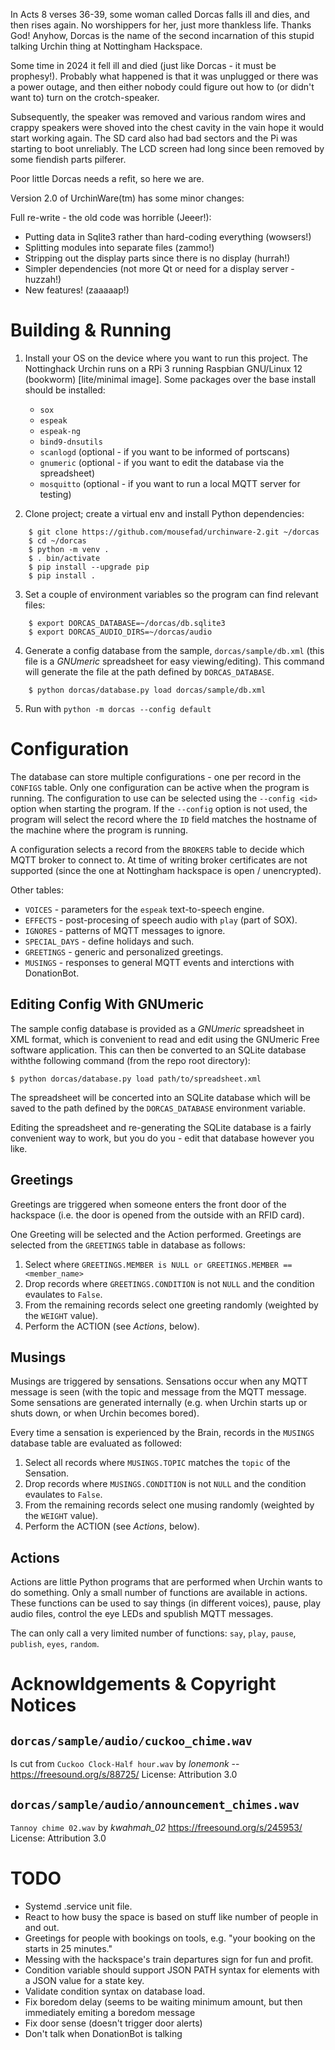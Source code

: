 
In Acts 8 verses 36-39, some woman called Dorcas falls ill and dies, and then rises again.
No worshippers for her, just more thankless life. Thanks God! Anyhow, Dorcas is the name
of the second incarnation of this stupid talking Urchin thing at Nottingham Hackspace.

Some time in 2024 it fell ill and died (just like Dorcas - it must be prophesy!). Probably
what happened is that it was unplugged or there was a power outage, and then either nobody
could figure out how to (or didn't want to) turn on the crotch-speaker.

Subsequently, the speaker was removed and various random wires and crappy speakers were
shoved into the chest cavity in the vain hope it would start working again. The SD card
also had bad sectors and the Pi was starting to boot unreliably. The LCD screen had long
since been removed by some fiendish parts pilferer.

Poor little Dorcas needs a refit, so here we are.

Version 2.0 of UrchinWare(tm) has some minor changes:

Full re-write - the old code was horrible (Jeeer!):

* Putting data in Sqlite3 rather than hard-coding everything (wowsers!)
* Splitting modules into separate files (zammo!)
* Stripping out the display parts since there is no display (hurrah!)
* Simpler dependencies (not more Qt or need for a display server - huzzah!)
* New features! (zaaaaap!)


Building & Running
==================

1.  Install your OS on the device where you want to run this project. The Nottinghack Urchin
    runs on a RPi 3 running Raspbian GNU/Linux 12 (bookworm) [lite/minimal image]. Some
    packages over the base install should be installed:
    - `sox`
    - `espeak`
    - `espeak-ng`
    - `bind9-dnsutils`
    - `scanlogd` (optional - if you want to be informed of portscans)
    - `gnumeric` (optional - if you want to edit the database via the spreadsheet)
    - `mosquitto` (optional - if you want to run a local MQTT server for testing)

2.  Clone project; create a virtual env and install Python dependencies:
```
    $ git clone https://github.com/mousefad/urchinware-2.git ~/dorcas
    $ cd ~/dorcas
    $ python -m venv .
    $ . bin/activate
    $ pip install --upgrade pip
    $ pip install .
```

3.  Set a couple of environment variables so the program can find relevant files:

```
    $ export DORCAS_DATABASE=~/dorcas/db.sqlite3
    $ export DORCAS_AUDIO_DIRS=~/dorcas/audio
```

4.  Generate a config database from the sample, `dorcas/sample/db.xml` (this file is a
    *GNUmeric* spreadsheet for easy viewing/editing). This command will generate the file
    at the path defined by `DORCAS_DATABASE`.
```
    $ python dorcas/database.py load dorcas/sample/db.xml 
```

5.  Run with `python -m dorcas --config default`


Configuration
=============

The database can store multiple configurations - one per record in the `CONFIGS` table. Only
one configuration can be active when the program is running. The configuration to use can be
selected using the `--config <id>` option when starting the program. If the `--config` option
is not used, the program will select the record where the `ID` field matches the hostname of
the machine where the program is running.

A configuration selects a record from the `BROKERS` table to decide which MQTT broker to
connect to. At time of writing broker certificates are not supported (since the one at 
Nottingham hackspace is open / unencrypted).

Other tables:

* `VOICES` - parameters for the `espeak` text-to-speech engine.
* `EFFECTS` - post-procesing of speech audio with `play` (part of SOX).
* `IGNORES` - patterns of MQTT messages to ignore.
* `SPECIAL_DAYS` - define holidays and such.
* `GREETINGS` - generic and personalized greetings.
* `MUSINGS` - responses to general MQTT events and interctions with DonationBot.

Editing Config With GNUmeric
----------------------------

The sample config database is provided as a *GNUmeric* spreadsheet in XML format, which is
convenient to read and edit using the GNUmeric Free software application. This can then be
converted to an SQLite database withthe following command (from the repo root directory):

```
$ python dorcas/database.py load path/to/spreadsheet.xml
```

The spreadsheet will be concerted into an SQLite database which will be saved to the path 
defined by the `DORCAS_DATABASE` environment variable.

Editing the spreadsheet and re-generating the SQLite database is a fairly convenient way to
work, but you do you - edit that database however you like.

Greetings
---------

Greetings are triggered when someone enters the front door of the hackspace (i.e. the door is
opened from the outside with an RFID card).

One Greeting will be selected and the Action performed. Greetings are selected from the 
`GREETINGS` table in database as follows:

1. Select where `GREETINGS.MEMBER is NULL or GREETINGS.MEMBER == <member_name>`
2. Drop records where `GREETINGS.CONDITION` is not `NULL` and the condition evaulates to `False`.
3. From the remaining records select one greeting randomly (weighted by the `WEIGHT` value).
4. Perform the ACTION (see *Actions*, below).

Musings
-------

Musings are triggered by sensations. Sensations occur when any MQTT message is seen (with the
topic and message from the MQTT message.  Some sensations are generated internally (e.g. when
Urchin starts up or shuts down, or when Urchin becomes bored). 

Every time a sensation is experienced by the Brain, records in the `MUSINGS` database table are
evaluated as followed:

1. Select all records where `MUSINGS.TOPIC` matches the `topic` of the Sensation.
2. Drop records where `MUSINGS.CONDITION` is not `NULL` and the condition evaulates to `False`.
3. From the remaining records select one musing randomly (weighted by the `WEIGHT` value).
4. Perform the ACTION (see *Actions*, below).

Actions
-------

Actions are little Python programs that are performed when Urchin wants to do something.  Only a 
small number of functions are available in actions. These functions can be used to say things
(in different voices), pause, play audio files, control the eye LEDs and spublish MQTT messages.

The can only call a very limited number of functions: `say`, `play`, `pause`, `publish`, `eyes`, 
`random`.


Acknowldgements & Copyright Notices
===================================

`dorcas/sample/audio/cuckoo_chime.wav`
--------------------------------------

Is cut from `Cuckoo Clock-Half hour.wav` by *lonemonk* --
https://freesound.org/s/88725/
License: Attribution 3.0

`dorcas/sample/audio/announcement_chimes.wav` 
---------------------------------------------

`Tannoy chime 02.wav` by *kwahmah_02* 
https://freesound.org/s/245953/
License: Attribution 3.0


TODO
====

* Systemd .service unit file.
* React to how busy the space is based on stuff like number of people in and out.
* Greetings for people with bookings on tools, e.g. "your booking on the <thing>
  starts in 25 minutes."
* Messing with the hackspace's train departures sign for fun and profit.
* Condition variable should support JSON PATH syntax for elements with a JSON value for a
  state key.
* Validate condition syntax on database load.
* Fix boredom delay (seems to be waiting minimum amount, but then immediately emiting
  a boredom message
* Fix door sense (doesn't trigger door alerts)
* Don't talk when DonationBot is talking





